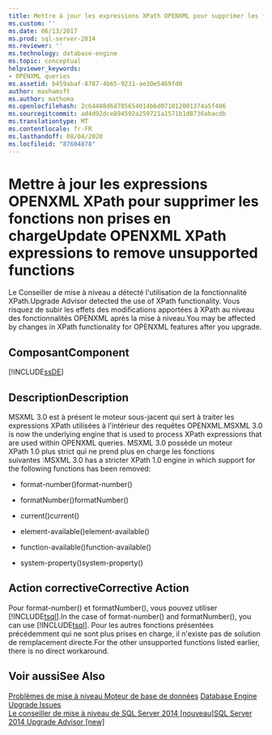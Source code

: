 ```yaml
---
title: Mettre à jour les expressions XPath OPENXML pour supprimer les fonctions non prises en charge | Microsoft Docs
ms.custom: ''
ms.date: 06/13/2017
ms.prod: sql-server-2014
ms.reviewer: ''
ms.technology: database-engine
ms.topic: conceptual
helpviewer_keywords:
- OPENXML queries
ms.assetid: b459abaf-8787-4b65-9231-ae30e5469fd0
author: mashamsft
ms.author: mathoma
ms.openlocfilehash: 2c64408d6d705654014b6d071012001374a5f486
ms.sourcegitcommit: ad4d92dce894592a259721a1571b1d8736abacdb
ms.translationtype: MT
ms.contentlocale: fr-FR
ms.lasthandoff: 08/04/2020
ms.locfileid: "87604878"
---
```

# <a name="update-openxml-xpath-expressions-to-remove-unsupported-functions"></a><span data-ttu-id="3619b-102">Mettre à jour les expressions OPENXML XPath pour supprimer les fonctions non prises en charge</span><span class="sxs-lookup"><span data-stu-id="3619b-102">Update OPENXML XPath expressions to remove unsupported functions</span></span>
  <span data-ttu-id="3619b-103">Le Conseiller de mise à niveau a détecté l'utilisation de la fonctionnalité XPath.</span><span class="sxs-lookup"><span data-stu-id="3619b-103">Upgrade Advisor detected the use of XPath functionality.</span></span> <span data-ttu-id="3619b-104">Vous risquez de subir les effets des modifications apportées à XPath au niveau des fonctionnalités OPENXML après la mise à niveau.</span><span class="sxs-lookup"><span data-stu-id="3619b-104">You may be affected by changes in XPath functionality for OPENXML features after you upgrade.</span></span>  
  
## <a name="component"></a><span data-ttu-id="3619b-105">Composant</span><span class="sxs-lookup"><span data-stu-id="3619b-105">Component</span></span>  
 [!INCLUDE[ssDE](../../includes/ssde-md.md)]  
  
## <a name="description"></a><span data-ttu-id="3619b-106">Description</span><span class="sxs-lookup"><span data-stu-id="3619b-106">Description</span></span>  
 <span data-ttu-id="3619b-107">MSXML 3.0 est à présent le moteur sous-jacent qui sert à traiter les expressions XPath utilisées à l'intérieur des requêtes OPENXML.</span><span class="sxs-lookup"><span data-stu-id="3619b-107">MSXML 3.0 is now the underlying engine that is used to process XPath expressions that are used within OPENXML queries.</span></span> <span data-ttu-id="3619b-108">MSXML 3.0 possède un moteur XPath 1.0 plus strict qui ne prend plus en charge les fonctions suivantes :</span><span class="sxs-lookup"><span data-stu-id="3619b-108">MSXML 3.0 has a stricter XPath 1.0 engine in which support for the following functions has been removed:</span></span>  
  
-   <span data-ttu-id="3619b-109">format-number()</span><span class="sxs-lookup"><span data-stu-id="3619b-109">format-number()</span></span>  
  
-   <span data-ttu-id="3619b-110">formatNumber()</span><span class="sxs-lookup"><span data-stu-id="3619b-110">formatNumber()</span></span>  
  
-   <span data-ttu-id="3619b-111">current()</span><span class="sxs-lookup"><span data-stu-id="3619b-111">current()</span></span>  
  
-   <span data-ttu-id="3619b-112">element-available()</span><span class="sxs-lookup"><span data-stu-id="3619b-112">element-available()</span></span>  
  
-   <span data-ttu-id="3619b-113">function-available()</span><span class="sxs-lookup"><span data-stu-id="3619b-113">function-available()</span></span>  
  
-   <span data-ttu-id="3619b-114">system-property()</span><span class="sxs-lookup"><span data-stu-id="3619b-114">system-property()</span></span>  
  
## <a name="corrective-action"></a><span data-ttu-id="3619b-115">Action corrective</span><span class="sxs-lookup"><span data-stu-id="3619b-115">Corrective Action</span></span>  
 <span data-ttu-id="3619b-116">Pour format-number() et formatNumber(), vous pouvez utiliser [!INCLUDE[tsql](../../includes/tsql-md.md)].</span><span class="sxs-lookup"><span data-stu-id="3619b-116">In the case of format-number() and formatNumber(), you can use [!INCLUDE[tsql](../../includes/tsql-md.md)].</span></span> <span data-ttu-id="3619b-117">Pour les autres fonctions présentées précédemment qui ne sont plus prises en charge, il n'existe pas de solution de remplacement directe.</span><span class="sxs-lookup"><span data-stu-id="3619b-117">For the other unsupported functions listed earlier, there is no direct workaround.</span></span>  
  
## <a name="see-also"></a><span data-ttu-id="3619b-118">Voir aussi</span><span class="sxs-lookup"><span data-stu-id="3619b-118">See Also</span></span>  
 <span data-ttu-id="3619b-119">[Problèmes de mise à niveau Moteur de base de données](../../../2014/sql-server/install/database-engine-upgrade-issues.md) </span><span class="sxs-lookup"><span data-stu-id="3619b-119">[Database Engine Upgrade Issues](../../../2014/sql-server/install/database-engine-upgrade-issues.md) </span></span>  
 [<span data-ttu-id="3619b-120">Le conseiller de mise à niveau de SQL Server 2014 &#91;nouveau&#93;</span><span class="sxs-lookup"><span data-stu-id="3619b-120">SQL Server 2014 Upgrade Advisor &#91;new&#93;</span></span>](sql-server-2014-upgrade-advisor.md)  
  
  
